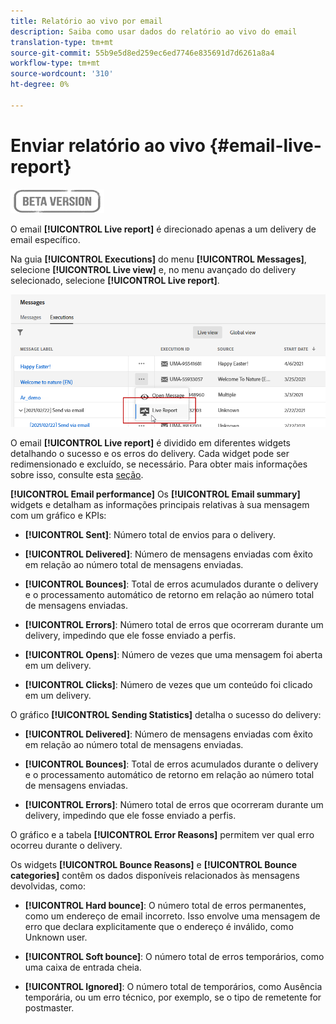 ```yaml
---
title: Relatório ao vivo por email
description: Saiba como usar dados do relatório ao vivo do email
translation-type: tm+mt
source-git-commit: 55b9e5d8ed259ec6ed7746e835691d7d6261a8a4
workflow-type: tm+mt
source-wordcount: '310'
ht-degree: 0%

---
```


# Enviar relatório ao vivo {#email-live-report}

![](../assets/do-not-localize/badge.png)

O email **[!UICONTROL Live report]** é direcionado apenas a um delivery de email específico.

Na guia **[!UICONTROL Executions]** do menu **[!UICONTROL Messages]**, selecione **[!UICONTROL Live view]** e, no menu avançado do delivery selecionado, selecione **[!UICONTROL Live report]**.

![](../assets/live_report.png)

O email **[!UICONTROL Live report]** é dividido em diferentes widgets detalhando o sucesso e os erros do delivery. Cada widget pode ser redimensionado e excluído, se necessário. Para obter mais informações sobre isso, consulte esta [seção](live-report.md#modify-dashboard).

**[!UICONTROL Email performance]** Os  **[!UICONTROL Email summary]** widgets e detalham as informações principais relativas à sua mensagem com um gráfico e KPIs:

* **[!UICONTROL Sent]**: Número total de envios para o delivery.

* **[!UICONTROL Delivered]**: Número de mensagens enviadas com êxito em relação ao número total de mensagens enviadas.

* **[!UICONTROL Bounces]**: Total de erros acumulados durante o delivery e o processamento automático de retorno em relação ao número total de mensagens enviadas.

* **[!UICONTROL Errors]**: Número total de erros que ocorreram durante um delivery, impedindo que ele fosse enviado a perfis.

* **[!UICONTROL Opens]**: Número de vezes que uma mensagem foi aberta em um delivery.

* **[!UICONTROL Clicks]**: Número de vezes que um conteúdo foi clicado em um delivery.

O gráfico **[!UICONTROL Sending Statistics]** detalha o sucesso do delivery:

* **[!UICONTROL Delivered]**: Número de mensagens enviadas com êxito em relação ao número total de mensagens enviadas.

* **[!UICONTROL Bounces]**: Total de erros acumulados durante o delivery e o processamento automático de retorno em relação ao número total de mensagens enviadas.

* **[!UICONTROL Errors]**: Número total de erros que ocorreram durante um delivery, impedindo que ele fosse enviado a perfis.

O gráfico e a tabela **[!UICONTROL Error Reasons]** permitem ver qual erro ocorreu durante o delivery.

Os widgets **[!UICONTROL Bounce Reasons]** e **[!UICONTROL Bounce categories]** contêm os dados disponíveis relacionados às mensagens devolvidas, como:

* **[!UICONTROL Hard bounce]**: O número total de erros permanentes, como um endereço de email incorreto. Isso envolve uma mensagem de erro que declara explicitamente que o endereço é inválido, como Unknown user.

* **[!UICONTROL Soft bounce]**: O número total de erros temporários, como uma caixa de entrada cheia.

* **[!UICONTROL Ignored]**: O número total de temporários, como Ausência temporária, ou um erro técnico, por exemplo, se o tipo de remetente for postmaster.
